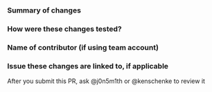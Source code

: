 ### Summary of changes
<!-- Please enter your changes here -->

### How were these changes tested?
<!-- Please describe how you tested the changes in this PR -->

### Name of contributor (if using team account)
<!-- Please enter your name here -->

### Issue these changes are linked to, if applicable
<!-- Please enter issue here -->

After you submit this PR, ask @j0n5m1th or @kenschenke to review it

